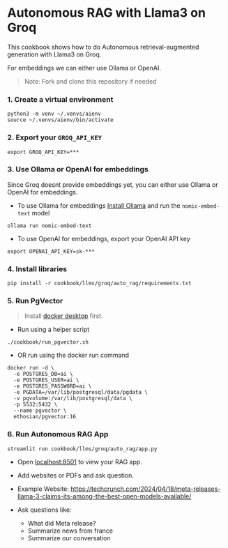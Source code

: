 # Autonomous RAG with Llama3 on Groq

This cookbook shows how to do Autonomous retrieval-augmented generation with Llama3 on Groq.

For embeddings we can either use Ollama or OpenAI.

> Note: Fork and clone this repository if needed

### 1. Create a virtual environment

```shell
python3 -m venv ~/.venvs/aienv
source ~/.venvs/aienv/bin/activate
```

### 2. Export your `GROQ_API_KEY`

```shell
export GROQ_API_KEY=***
```

### 3. Use Ollama or OpenAI for embeddings

Since Groq doesnt provide embeddings yet, you can either use Ollama or OpenAI for embeddings.

- To use Ollama for embeddings [Install Ollama](https://github.com/ollama/ollama?tab=readme-ov-file#macos) and run the `nomic-embed-text` model

```shell
ollama run nomic-embed-text
```

- To use OpenAI for embeddings, export your OpenAI API key

```shell
export OPENAI_API_KEY=sk-***
```


### 4. Install libraries

```shell
pip install -r cookbook/llms/groq/auto_rag/requirements.txt
```

### 5. Run PgVector

> Install [docker desktop](https://docs.docker.com/desktop/install/mac-install/) first.

- Run using a helper script

```shell
./cookbook/run_pgvector.sh
```

- OR run using the docker run command

```shell
docker run -d \
  -e POSTGRES_DB=ai \
  -e POSTGRES_USER=ai \
  -e POSTGRES_PASSWORD=ai \
  -e PGDATA=/var/lib/postgresql/data/pgdata \
  -v pgvolume:/var/lib/postgresql/data \
  -p 5532:5432 \
  --name pgvector \
  ethosian/pgvector:16
```

### 6. Run Autonomous RAG App

```shell
streamlit run cookbook/llms/groq/auto_rag/app.py
```

- Open [localhost:8501](http://localhost:8501) to view your RAG app.
- Add websites or PDFs and ask question.

- Example Website: https://techcrunch.com/2024/04/18/meta-releases-llama-3-claims-its-among-the-best-open-models-available/
- Ask questions like:
  - What did Meta release?
  - Summarize news from france
  - Summarize our conversation
